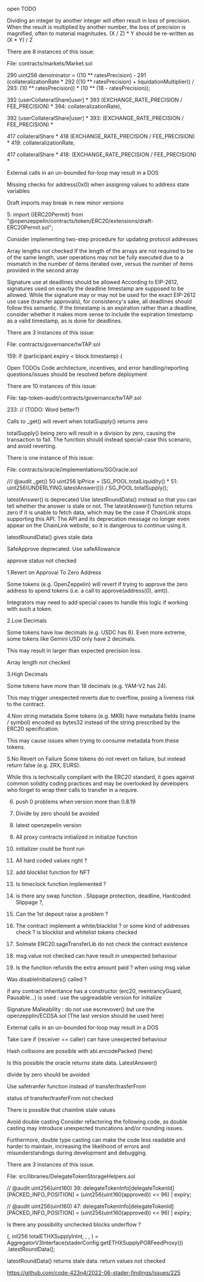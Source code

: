 




open TODO 

Dividing an integer by another integer will often result in loss of precision. When the result is multiplied by another number, the loss of precision is magnified, often to material magnitudes. (X / Z) * Y should be re-written as (X * Y) / Z

There are 8 instances of this issue:

File: contracts/markets/Market.sol

290          uint256 denominator = ((10 ** ratesPrecision) -
291              (collateralizationRate *
292                  ((10 ** ratesPrecision) + liquidationMultiplier)) /
293:             (10 ** ratesPrecision)) * (10 ** (18 - ratesPrecision));

392                  (userCollateralShare[user] *
393                      (EXCHANGE_RATE_PRECISION / FEE_PRECISION) *
394:                     collateralizationRate),

392                  (userCollateralShare[user] *
393:                     (EXCHANGE_RATE_PRECISION / FEE_PRECISION) *

417                  collateralShare *
418                      (EXCHANGE_RATE_PRECISION / FEE_PRECISION) *
419:                     collateralizationRate,

417                  collateralShare *
418:                     (EXCHANGE_RATE_PRECISION / FEE_PRECISION) *

External calls in an un-bounded for-loop may result in a DOS

Missing checks for address(0x0) when assigning values to address state variables

Draft imports may break in new minor versions

5:    import {IERC20Permit} from "@openzeppelin/contracts/token/ERC20/extensions/draft-ERC20Permit.sol";

Consider implementing two-step procedure for updating protocol addresses

Array lengths not checked
If the length of the arrays are not required to be of the same length, user operations may not be fully executed due to a mismatch in the number of items iterated over, versus the number of items provided in the second array

Signature use at deadlines should be allowed
According to EIP-2612, signatures used on exactly the deadline timestamp are supposed to be allowed. While the signature may or may not be used for the exact EIP-2612 use case (transfer approvals), for consistency's sake, all deadlines should follow this semantic. If the timestamp is an expiration rather than a deadline, consider whether it makes more sense to include the expiration timestamp as a valid timestamp, as is done for deadlines.

There are 3 instances of this issue:

File: contracts/governance/twTAP.sol

159:         if (participant.expiry < block.timestamp) {

Open TODOs
Code architecture, incentives, and error handling/reporting questions/issues should be resolved before deployment

There are 10 instances of this issue:

File: tap-token-audit/contracts/governance/twTAP.sol

233:              //    (TODO: Word better?)

Calls to _get() will revert when totalSupply() returns zero

totalSupply() being zero will result in a division by zero, causing the transaction to fail. The function should instead special-case this scenario, and avoid reverting.

There is one instance of this issue:

File: contracts/oracle/implementations/SGOracle.sol

/// @audit _get()
50           uint256 lpPrice = (SG_POOL.totalLiquidity() *
51:              uint256(UNDERLYING.latestAnswer())) / SG_POOL.totalSupply();

latestAnswer() is deprecated
Use latestRoundData() instead so that you can tell whether the answer is stale or not. The latestAnswer() function returns zero if it is unable to fetch data, which may be the case if ChainLink stops supporting this API. The API and its deprecation message no longer even appear on the ChainLink website, so it is dangerous to continue using it.


latestRoundData() gives stale data







SafeApprove deprecated. Use safeAllowance

approve status not checked 

1.Revert on Approval To Zero Address

Some tokens (e.g. OpenZeppelin) will revert if trying to approve the zero address to spend tokens (i.e. a call to approve(address(0), amt)).

Integrators may need to add special cases to handle this logic if working with such a token.

2.Low Decimals

Some tokens have low decimals (e.g. USDC has 6). Even more extreme, some tokens like Gemini USD only have 2 decimals.

This may result in larger than expected precision loss.

Array length not checked 

3.High Decimals

Some tokens have more than 18 decimals (e.g. YAM-V2 has 24).

This may trigger unexpected reverts due to overflow, posing a liveness risk to the contract.

4.Non string metadata
Some tokens (e.g. MKR) have metadata fields (name / symbol) encoded as bytes32 instead of the string prescribed by the ERC20 specification.

This may cause issues when trying to consume metadata from these tokens.

5.No Revert on Failure
Some tokens do not revert on failure, but instead return false (e.g. ZRX, EURS).

While this is technically compliant with the ERC20 standard, it goes against common solidity coding practices and may be overlooked by developers who forget to wrap their calls to transfer in a require.

6. push 0 problems when version more than 0.8.19

7. Divide by zero should be avoided 

8. latest openzepelin version 

9. All proxy contracts initialized in initialize function

10. initializer could be front run 

11) All hard coded values right ?

12. add blocklist function for NFT 

13) Is timeclock function implemented ?

14) is there any swap function . Slippage protection, deadline, Hardcoded Slippage ?, 

15. Can the 1st deposit raise a problem ?

16) The contract implement a white/blacklist ? or some kind of addresses check ? is blocklist and whitelist tokens checked

17) Solmate ERC20.sageTransferLib do not check the contract existence

18) msg.value not checked can have result in unexpected behaviour

19) Is the function refunds the extra amount paid ? when using msg.value 

Was disableInitializers() called ?

if any contract inheritance has a constructor (erc20, reentrancyGuard, Pausable…) is used : use the upgreadable version for initialize

Signature Malleability : do not use escrevover() but use the openzepplin/ECDSA.sol (The last version should be used here)

External calls in an un-bounded for-loop may result in a DOS

Take care if (receiver == caller) can have unexpected behaviour

Hash collisions are possible with abi.encodePacked (here)

Is this possible the oracle returns state data. LatestAnswer() 

divide by zero should be avoided 

Use safetranfer function instead of transfer/trasferFrom

status of  transfer/trasferFrom not checked

There is possible that chainlink stale values 


Avoid double casting
Consider refactoring the following code, as double casting may introduce unexpected truncations and/or rounding issues.

Furthermore, double type casting can make the code less readable and harder to maintain, increasing the likelihood of errors and misunderstandings during development and debugging.

There are 3 instances of this issue.

File: src/libraries/DelegateTokenStorageHelpers.sol

// @audit uint256(uint160)
39: 		        delegateTokenInfo[delegateTokenId][PACKED_INFO_POSITION] = (uint256(uint160(approved)) << 96) | expiry;

// @audit uint256(uint160)
47: 		        delegateTokenInfo[delegateTokenId][PACKED_INFO_POSITION] = (uint256(uint160(approved)) << 96) | expiry;


Is there any possibility unchecked blocks underflow ?



(, int256 totalETHXSupplyInInt, , , ) = AggregatorV3Interface(staderConfig.getETHXSupplyPORFeedProxy())
	        .latestRoundData();

latestRoundData() returns stale data. return values not checked 

https://github.com/code-423n4/2022-06-stader-findings/issues/225







